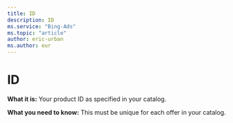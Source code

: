```yaml
---
title: ID
description: ID
ms.service: "Bing-Ads"
ms.topic: "article"
author: eric-urban
ms.author: eur
---
```


# ID

**What it is:**  Your product ID as specified in your catalog.

**What you need to know:**  This must be unique for each offer in your catalog.


